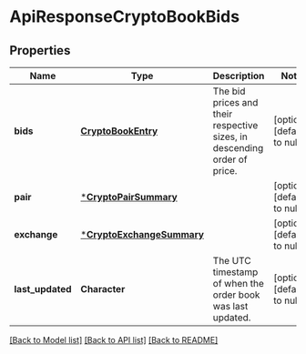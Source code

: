 # ApiResponseCryptoBookBids

## Properties
Name | Type | Description | Notes
------------ | ------------- | ------------- | -------------
**bids** | [**CryptoBookEntry**](CryptoBookEntry.md) | The bid prices and their respective sizes, in descending order of price. | [optional] [default to null]
**pair** | [***CryptoPairSummary**](CryptoPairSummary.md) |  | [optional] [default to null]
**exchange** | [***CryptoExchangeSummary**](CryptoExchangeSummary.md) |  | [optional] [default to null]
**last_updated** | **Character** | The UTC timestamp of when the order book was last updated. | [optional] [default to null]

[[Back to Model list]](../README.md#documentation-for-models) [[Back to API list]](../README.md#documentation-for-api-endpoints) [[Back to README]](../README.md)


